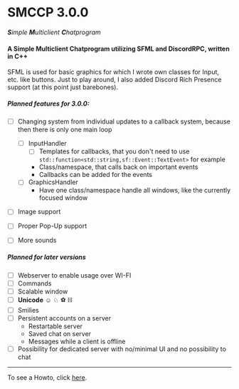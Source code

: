 # **SMCCP** 3.0.0

***S**imple **M**ulticlient **C**hatprogram*



#### A Simple Multiclient Chatprogram utilizing SFML and DiscordRPC, written in C++

SFML is used for basic graphics for which I wrote own classes for Input, etc. like buttons. Just to play around, I also added Discord Rich Presence support (at this point just barebones).



##### Planned features for 3.0.0:

- [ ] Changing system from individual updates to a callback system, because then there is only one main loop
  - [ ] InputHandler
    - [ ] Templates for callbacks, that you don't need to use ```std::function<std::string,sf::Event::TextEvent>``` for example
    - Class/namespace, that calls back on important events
    - Callbacks can be added for the events
  - [ ] GraphicsHandler
    - Have one class/namespace handle all windows, like the currently focused window 
- [ ] Image support
- [ ] Proper Pop-Up support
- [ ] More sounds



##### Planned for later versions

- [ ] Webserver to enable usage over WI-FI
- [ ] Commands
- [ ] Scalable window
- [ ] **Unicode** ☺ ♘ ⚽ ⛓ 
- [ ] Smilies
- [ ] Persistent accounts on a server
  - Restartable server
  - Saved chat on server
  - Messages while a client is offline
- [ ] Possibility for dedicated server with no/minimal UI and no possibility to chat

------------------------------------------

To see a Howto, click [here](HOWTO.md).